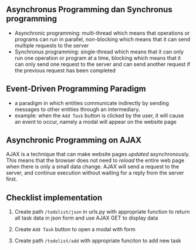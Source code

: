 ## Asynchronus Programming dan Synchronus programming
- Asynchronic programming: multi-thread which means that operations or programs can run in parallel, non-blocking which means that it can send multiple requests to the server
- Synchronus programming: single-thread which means that it can only run one operation or program at a time, blocking which means that it can only send one request to the server and can send another request if the previous request has been completed

## Event-Driven Programming Paradigm
- a paradigm in which entities communicate indirectly by sending messages to other entities through an intermediary.
- example: when the `Add Task` button is clicked by the user, it will cause an event to occur, namely a modal will appear on the website page

## Asynchronic Programming on AJAX
AJAX is a technique that can make website pages *updated* asynchronously. This means that the browser does not need to *reload* the entire web page when there is only a small data change. AJAX will send a request to the server, and continue execution without waiting for a reply from the server first.

## Checklist implementation
1. Create path `/todolist/json` in urls.py with appropriate function to return all task data in json form and use AJAX GET to display data

2. Create `Add Task` button to open a modal with form

3. Create path `/todolist/add` with appropriate funciton to add new task
